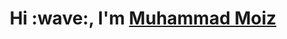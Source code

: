 
<h1 align="center">Hi :wave:, I'm <a href="https://rizwanjamal.online" target="blank">
Muhammad Moiz</a></h1>


<!--
**Muhammad-moiz-hub/Muhammad-moiz-hub** is a ✨ _special_ ✨ repository because its `README.md` (this file) appears on your GitHub profile.

Here are some ideas to get you started:

- 🔭 I’m currently working on SMIT (study)
- 🌱 I’m currently learning ...
- 👯 I’m looking to collaborate on ...
- 🤔 I’m looking for help with ...
- 💬 Ask me about ...
- 📫 How to reach me: ...
- 😄 Pronouns: ...
- ⚡ Fun fact: ...
-->


